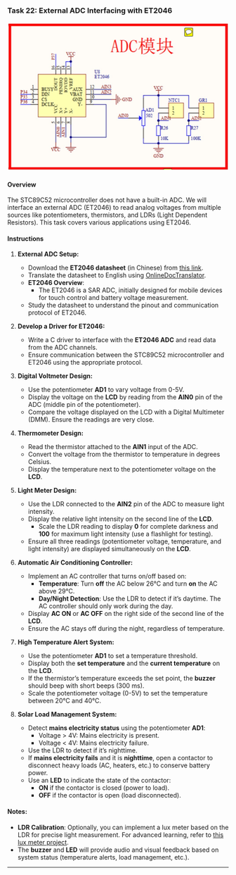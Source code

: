 ### Task 22: External ADC Interfacing with ET2046

![](_task_22.jpg)

#### Overview
The STC89C52 microcontroller does not have a built-in ADC. We will interface an external ADC (ET2046) to read analog voltages from multiple sources like potentiometers, thermistors, and LDRs (Light Dependent Resistors). This task covers various applications using ET2046.

#### Instructions

1. **External ADC Setup:**
   - Download the **ET2046 datasheet** (in Chinese) from [this link](http://www.ruikang.net/upload/datasheet/ET2046.pdf).
   - Translate the datasheet to English using [OnlineDocTranslator](https://www.onlinedoctranslator.com/en/).
   - **ET2046 Overview**:
     - The ET2046 is a SAR ADC, initially designed for mobile devices for touch control and battery voltage measurement.
   - Study the datasheet to understand the pinout and communication protocol of ET2046.

2. **Develop a Driver for ET2046:**
   - Write a C driver to interface with the **ET2046 ADC** and read data from the ADC channels.
   - Ensure communication between the STC89C52 microcontroller and ET2046 using the appropriate protocol.

3. **Digital Voltmeter Design:**
   - Use the potentiometer **AD1** to vary voltage from 0-5V.
   - Display the voltage on the **LCD** by reading from the **AIN0** pin of the ADC (middle pin of the potentiometer).
   - Compare the voltage displayed on the LCD with a Digital Multimeter (DMM). Ensure the readings are very close.

4. **Thermometer Design:**
   - Read the thermistor attached to the **AIN1** input of the ADC.
   - Convert the voltage from the thermistor to temperature in degrees Celsius.
   - Display the temperature next to the potentiometer voltage on the **LCD**.

5. **Light Meter Design:**
   - Use the LDR connected to the **AIN2** pin of the ADC to measure light intensity.
   - Display the relative light intensity on the second line of the **LCD**.
     - Scale the LDR reading to display **0** for complete darkness and **100** for maximum light intensity (use a flashlight for testing).
   - Ensure all three readings (potentiometer voltage, temperature, and light intensity) are displayed simultaneously on the **LCD**.

6. **Automatic Air Conditioning Controller:**
   - Implement an AC controller that turns on/off based on:
     - **Temperature**: Turn **off** the AC below 26°C and turn **on** the AC above 29°C.
     - **Day/Night Detection**: Use the LDR to detect if it’s daytime. The AC controller should only work during the day.
   - Display **AC ON** or **AC OFF** on the right side of the second line of the **LCD**.
   - Ensure the AC stays off during the night, regardless of temperature.

7. **High Temperature Alert System:**
   - Use the potentiometer **AD1** to set a temperature threshold.
   - Display both the **set temperature** and the **current temperature** on the **LCD**.
   - If the thermistor’s temperature exceeds the set point, the **buzzer** should beep with short beeps (300 ms).
   - Scale the potentiometer voltage (0-5V) to set the temperature between 20°C and 40°C.

8. **Solar Load Management System:**
   - Detect **mains electricity status** using the potentiometer **AD1**:
     - Voltage > 4V: Mains electricity is present.
     - Voltage < 4V: Mains electricity failure.
   - Use the LDR to detect if it’s nighttime.
   - If **mains electricity fails** and it is **nighttime**, open a contactor to disconnect heavy loads (AC, heaters, etc.) to conserve battery power.
   - Use an **LED** to indicate the state of the contactor:
     - **ON** if the contactor is closed (power to load).
     - **OFF** if the contactor is open (load disconnected).

#### Notes:
- **LDR Calibration**: Optionally, you can implement a lux meter based on the LDR for precise light measurement. For advanced learning, refer to [this lux meter project](https://www.allaboutcircuits.com/projects/design-a-luxmeter-using-a-light-dependent-resistor/).
- The **buzzer** and **LED** will provide audio and visual feedback based on system status (temperature alerts, load management, etc.).

---
